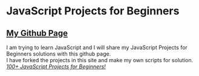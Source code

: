 # JavaScript Projects for Beginners
## [My Github Page](https://j4ckblack.github.io/github.io/)
I am trying to learn JavaScript and I will share my JavaScript Projects for Beginners solutions with this github page. <br />
I have forked the projects in this site and  make my own scripts for solution. <br />
*[100+ JavaScript Projects for Beginners!](https://jsbeginners.com/javascript-projects-for-beginners/)*
